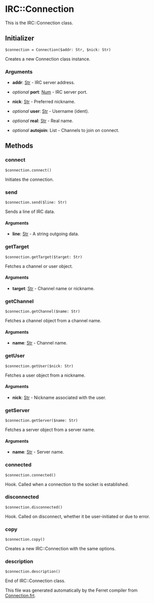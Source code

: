 # IRC::Connection

This is the IRC::Connection class.




## Initializer

```
$connection = Connection($addr: Str, $nick: Str)
```

Creates a new Connection class instance.


### Arguments

* __addr__: [Str](/std/doc/String.md) - IRC server address.

* *optional* __port__: [Num](/std/doc/Number.md) - IRC server port.

* __nick__: [Str](/std/doc/String.md) - Preferred nickname.

* *optional* __user__: [Str](/std/doc/String.md) - Username (ident).

* *optional* __real__: [Str](/std/doc/String.md) - Real name.

* *optional* __autojoin__: List - Channels to join on connect.

## Methods

### connect

```
$connection.connect()
```

Initiates the connection.





### send

```
$connection.send($line: Str)
```

Sends a line of IRC data.


#### Arguments

* __line__: [Str](/std/doc/String.md) - A string outgoing data.



### getTarget

```
$connection.getTarget($target: Str)
```

Fetches a channel or user object.


#### Arguments

* __target__: [Str](/std/doc/String.md) - Channel name or nickname.



### getChannel

```
$connection.getChannel($name: Str)
```

Fetches a channel object from a channel name.


#### Arguments

* __name__: [Str](/std/doc/String.md) - Channel name.



### getUser

```
$connection.getUser($nick: Str)
```

Fetches a user object from a nickname.


#### Arguments

* __nick__: [Str](/std/doc/String.md) - Nickname associated with the user.



### getServer

```
$connection.getServer($name: Str)
```

Fetches a server object from a server name.


#### Arguments

* __name__: [Str](/std/doc/String.md) - Server name.



### connected

```
$connection.connected()
```

Hook. Called when a connection to the socket is established.





### disconnected

```
$connection.disconnected()
```

Hook. Called on disconnect, whether it be user-initiated or due to error.





### copy

```
$connection.copy()
```

Creates a new IRC::Connection with the same options.





### description

```
$connection.description()
```







End of IRC::Connection class.

This file was generated automatically by the Ferret compiler from
[Connection.frt](../Connection.frt).